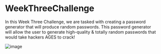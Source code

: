 # WeekThreeChallenge

In this Week Three Challenge, we are tasked with creating a password generator that will produce random passwords. This password generator will allow the user to generate high-quality & totally random passwords that would take hackers AGES to crack! 

![image](https://user-images.githubusercontent.com/104907412/173705090-150099d2-57de-4b0e-ab6f-4203fdb5b549.png)
